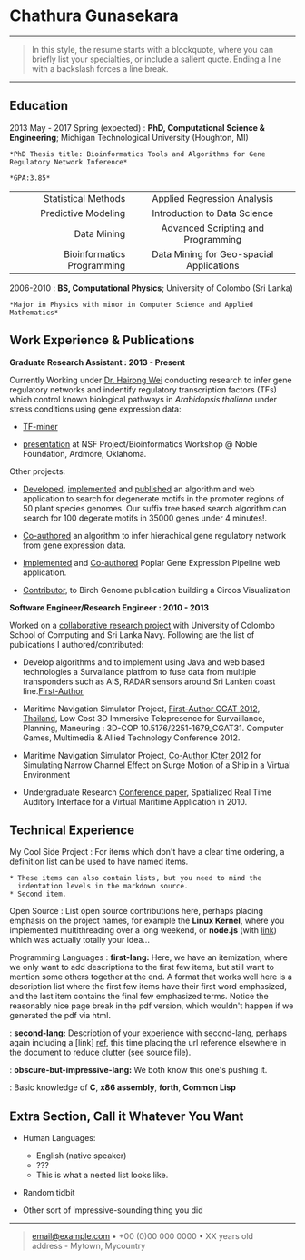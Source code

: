 Chathura Gunasekara
============

----

>  In this style, the resume starts with a blockquote, where
>  you can briefly list your specialties, or include a salient
>  quote. Ending a line with a backslash forces a line break.

----

Education
---------

2013 May - 2017 Spring (expected)
:   **PhD, Computational Science & Engineering**; Michigan Technological University (Houghton, MI)
    
    *PhD Thesis title: Bioinformatics Tools and Algorithms for Gene Regulatory Network Inference*
    
    *GPA:3.85*
    
   |                            |                                           |
   |--------------------------:	|:----------------------------------------:	|
   |     Statistical Methods    	|        Applied Regression Analysis       	|
   |     Predictive Modeling    	|       Introduction to Data Science       	|
   |         Data Mining        	|    Advanced Scripting and Programming    	|
   | Bioinformatics Programming 	| Data Mining for Geo-spacial Applications 	|
    
    

2006-2010
:   **BS, Computational Physics**; University of Colombo (Sri Lanka)
    
    *Major in Physics with minor in Computer Science and Applied Mathematics*

Work Experience & Publications
----------

**Graduate Research Assistant : 2013 - Present**

Currently Working under [Dr. Hairong Wei](http://www.mtu.edu/forest/about/faculty/wei/) conducting research to infer gene regulatory networks and indentify regulatory transcription factors (TFs) which control known biological pathways in *Arabidopsis thaliana* under stress conditions using gene expression data:

* [TF-miner](https://github.com/cjgunase/TF-miner)

* [presentation](https://cjgunase.github.io/2016-04-30-nsf-bioinformatics-workshop/) at NSF Project/Bioinformatics Workshop @ Noble Foundation, Ardmore, Oklahoma.

Other projects:

* [Developed](https://github.com/cjgunase/exactSearch), [implemented](http://sys.bio.mtu.edu/motif/) and [published](http://plantmethods.biomedcentral.com/articles/10.1186/s13007-016-0126-6) an algorithm and web application to search for degenerate motifs in the promoter regions of 50 plant species genomes. Our suffix tree based search algorithm can search for 100 degerate motifs in 35000 genes under 4 minutes!.

* [Co-authored](https://www.ncbi.nlm.nih.gov/pmc/articles/PMC4797117/) an algorithm to infer hierachical gene regulatory network from gene expression data.

* [Implemented](http://sys.bio.mtu.edu) and [Co-authored](http://link.springer.com/article/10.1007/s11295-014-0745-x#page-1) Poplar Gene Expression Pipeline web application.

* [Contributor](https://github.com/cjgunase/myVisualizations/tree/master/circos), to Birch Genome publication building a Circos Visualization




**Software Engineer/Research Engineer : 2010 - 2013**

Worked on a [collaborative research project](http://www.vidusayura.org/?page_id=2) with University of Colombo School of Computing and Sri Lanka Navy. Following are the list of publications I authored/contributed:

* Develop algorithms and to implement using Java and web based technologies a Survailance platfrom to fuse data from multiple transponders such as AIS, RADAR sensors around Sri Lanken coast line.[First-Author](http://www.icter.org/conference/icter2012/paper/50)

* Maritime Navigation Simulator Project, [First-Author CGAT 2012, Thailand](http://www.cgames.com.sg/PriorYearsPaper2012.html), Low Cost 3D Immersive Telepresence for Survaillance, Planning, Maneuring : 3D-COP	10.5176/2251-1679_CGAT31. Computer Games, Multimedia & Allied Technology Conference 2012.

* Maritime Navigation Simulator Project, [Co-Author ICter 2012](http://www.icter.org/conference/icter2012/paper/31) for Simulating Narrow Channel Effect on Surge Motion of a Ship in a Virtual Environment

* Undergraduate Research [Conference paper](http://www.icter.org/conference/archive2011/index.php/icter/ICTer2010/paper/view/65), Spatialized Real Time Auditory Interface for a Virtual Maritime Application in 2010.



Technical Experience
--------------------

My Cool Side Project
:   For items which don't have a clear time ordering, a definition
    list can be used to have named items.

    * These items can also contain lists, but you need to mind the
      indentation levels in the markdown source.
    * Second item.

Open Source
:   List open source contributions here, perhaps placing emphasis on
    the project names, for example the **Linux Kernel**, where you
    implemented multithreading over a long weekend, or **node.js**
    (with [link](http://nodejs.org)) which was actually totally
    your idea...

Programming Languages
:   **first-lang:** Here, we have an itemization, where we only want
    to add descriptions to the first few items, but still want to
    mention some others together at the end. A format that works well
    here is a description list where the first few items have their
    first word emphasized, and the last item contains the final few
    emphasized terms. Notice the reasonably nice page break in the pdf
    version, which wouldn't happen if we generated the pdf via html.

:   **second-lang:** Description of your experience with second-lang,
    perhaps again including a [link] [ref], this time placing the url
    reference elsewhere in the document to reduce clutter (see source
    file). 

:   **obscure-but-impressive-lang:** We both know this one's pushing
    it.

:   Basic knowledge of **C**, **x86 assembly**, **forth**, **Common Lisp**

[ref]: https://github.com/githubuser/superlongprojectname

Extra Section, Call it Whatever You Want
----------------------------------------

* Human Languages:

     * English (native speaker)
     * ???
     * This is what a nested list looks like.

* Random tidbit

* Other sort of impressive-sounding thing you did

----

> <email@example.com> • +00 (0)00 000 0000 • XX years old\
> address - Mytown, Mycountry
